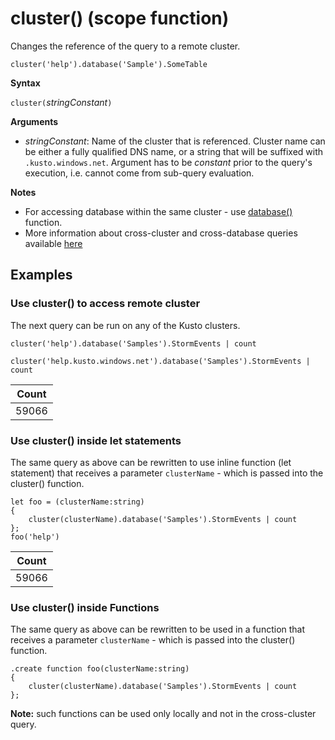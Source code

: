 # cluster() (scope function)

Changes the reference of the query to a remote cluster. 

<!--- csl --->
```
cluster('help').database('Sample').SomeTable
```

**Syntax**

`cluster(`*stringConstant*`)`

**Arguments**

* *stringConstant*: Name of the cluster that is referenced. Cluster name can be either 
a fully qualified DNS name, or a string that will be suffixed with `.kusto.windows.net`. Argument has to be _constant_ prior to the query's execution,
i.e. cannot come from sub-query evaluation.

**Notes**

* For accessing database within the same cluster - use [database()](databasefunction.md) function.
* More information about cross-cluster and cross-database queries available [here](cross-cluster-or-database-queries.md)  

## Examples

### Use cluster() to access remote cluster 

The next query can be run on any of the Kusto clusters.

<!-- csl -->
```
cluster('help').database('Samples').StormEvents | count

cluster('help.kusto.windows.net').database('Samples').StormEvents | count  
```

|Count|
|---|
|59066|

### Use cluster() inside let statements 

The same query as above can be rewritten to use inline function (let statement) that 
receives a parameter `clusterName` - which is passed into the cluster() function.

<!-- csl -->
```
let foo = (clusterName:string)
{
    cluster(clusterName).database('Samples').StormEvents | count
};
foo('help')
```

|Count|
|---|
|59066|

### Use cluster() inside Functions 

The same query as above can be rewritten to be used in a function that 
receives a parameter `clusterName` - which is passed into the cluster() function.

<!-- csl -->
```
.create function foo(clusterName:string)
{
    cluster(clusterName).database('Samples').StormEvents | count
};
```

**Note:** such functions can be used only locally and not in the cross-cluster query.